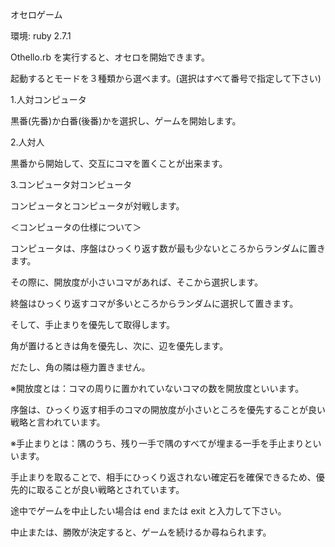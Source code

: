 オセロゲーム

環境: ruby 2.7.1


Othello.rb を実行すると、オセロを開始できます。

起動するとモードを３種類から選べます。(選択はすべて番号で指定して下さい)

1.人対コンピュータ

  黒番(先番)か白番(後番)かを選択し、ゲームを開始します。

2.人対人

  黒番から開始して、交互にコマを置くことが出来ます。

3.コンピュータ対コンピュータ

  コンピュータとコンピュータが対戦します。


＜コンピュータの仕様について＞

コンピュータは、序盤はひっくり返す数が最も少ないところからランダムに置きます。

その際に、開放度が小さいコマがあれば、そこから選択します。

終盤はひっくり返すコマが多いところからランダムに選択して置きます。

そして、手止まりを優先して取得します。

角が置けるときは角を優先し、次に、辺を優先します。

だたし、角の隣は極力置きません。



※開放度とは：コマの周りに置かれていないコマの数を開放度といいます。

序盤は、ひっくり返す相手のコマの開放度が小さいところを優先することが良い戦略と言われています。

※手止まりとは：隅のうち、残り一手で隅のすべてが埋まる一手を手止まりといいます。

手止まりを取ることで、相手にひっくり返されない確定石を確保できるため、優先的に取ることが良い戦略とされています。


途中でゲームを中止したい場合は end または exit と入力して下さい。

中止または、勝敗が決定すると、ゲームを続けるか尋ねられます。
